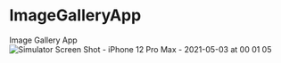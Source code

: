 # ImageGalleryApp
Image Gallery App
![Simulator Screen Shot - iPhone 12 Pro Max - 2021-05-03 at 00 01 05](https://user-images.githubusercontent.com/2215799/116830953-9d7af780-aba4-11eb-99d0-cf768b233e2d.png)

